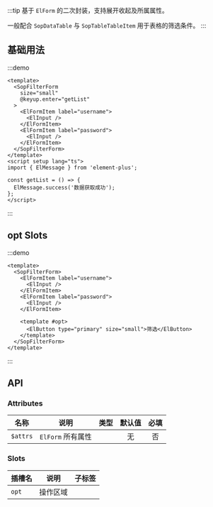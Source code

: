 :::tip
基于 `ElForm` 的二次封装，支持展开收起及所属属性。

一般配合 `SopDataTable` 与 `SopTableTableItem` 用于表格的筛选条件。
:::

## 基础用法

:::demo 

```vue
<template>
  <SopFilterForm 
    size="small"
    @keyup.enter="getList"
  >
    <ElFormItem label="username">
      <ElInput />
    </ElFormItem>
    <ElFormItem label="password">
      <ElInput />
    </ElFormItem>
  </SopFilterForm>
</template>
<script setup lang="ts">
import { ElMessage } from 'element-plus';

const getList = () => {
  ElMessage.success('数据获取成功');
};
</script>
```
:::

## opt Slots

:::demo 

```vue
<template>
  <SopFilterForm>
    <ElFormItem label="username">
      <ElInput />
    </ElFormItem>
    <ElFormItem label="password">
      <ElInput />
    </ElFormItem>

    <template #opt>
      <ElButton type="primary" size="small">筛选</ElButton>
    </template>
  </SopFilterForm>
</template>
```
:::

## API

### Attributes

| 名称           |      说明     |  类型 |  默认值  |  必填  |
| ------------- | :-----------: | :-----------: | :-----------: | :-----------: |
| `$attrs`       | `ElForm` 所有属性    |   | 无 | 否 |

### Slots

| 插槽名           |      说明     |  子标签 |
| ------------- | :-----------: | :-----------: | 
| `opt`       | 操作区域  |  | 
